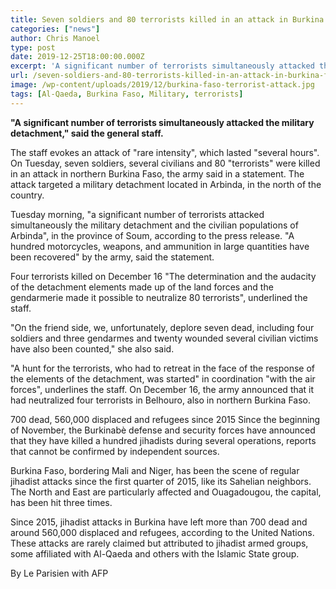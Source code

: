 ```yaml
---
title: Seven soldiers and 80 terrorists killed in an attack in Burkina Faso
categories: ["news"]
author: Chris Manoel
type: post
date: 2019-12-25T18:00:00.000Z
excerpt: 'A significant number of terrorists simultaneously attacked the military detachment," said the general staff'
url: /seven-soldiers-and-80-terrorists-killed-in-an-attack-in-burkina-faso/
image: /wp-content/uploads/2019/12/burkina-faso-terrorist-attack.jpg
tags: [Al-Qaeda, Burkina Faso, Military, terrorists]
---
```


**"A significant number of terrorists simultaneously attacked the military detachment," said the general staff.**

The staff evokes an attack of "rare intensity", which lasted "several hours". On Tuesday, seven soldiers, several civilians and 80 "terrorists" were killed in an attack in northern Burkina Faso, the army said in a statement. The attack targeted a military detachment located in Arbinda, in the north of the country.

Tuesday morning, "a significant number of terrorists attacked simultaneously the military detachment and the civilian populations of Arbinda", in the province of Soum, according to the press release. "A hundred motorcycles, weapons, and ammunition in large quantities have been recovered" by the army, said the statement.

Four terrorists killed on December 16
"The determination and the audacity of the detachment elements made up of the land forces and the gendarmerie made it possible to neutralize 80 terrorists", underlined the staff.

"On the friend side, we, unfortunately, deplore seven dead, including four soldiers and three gendarmes and twenty wounded several civilian victims have also been counted," she also said.

"A hunt for the terrorists, who had to retreat in the face of the response of the elements of the detachment, was started" in coordination "with the air forces", underlines the staff. On December 16, the army announced that it had neutralized four terrorists in Belhouro, also in northern Burkina Faso.

700 dead, 560,000 displaced and refugees since 2015
Since the beginning of November, the Burkinabè defense and security forces have announced that they have killed a hundred jihadists during several operations, reports that cannot be confirmed by independent sources.

Burkina Faso, bordering Mali and Niger, has been the scene of regular jihadist attacks since the first quarter of 2015, like its Sahelian neighbors. The North and East are particularly affected and Ouagadougou, the capital, has been hit three times.

Since 2015, jihadist attacks in Burkina have left more than 700 dead and around 560,000 displaced and refugees, according to the United Nations. These attacks are rarely claimed but attributed to jihadist armed groups, some affiliated with Al-Qaeda and others with the Islamic State group.

By Le Parisien with AFP
